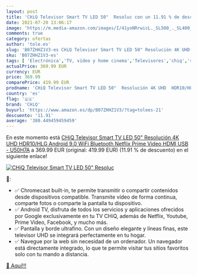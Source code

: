 ```yaml
---
layout: post
title: 'CHiQ Televisor Smart TV LED 50"  Resoluc con un 11.91 % de descuento'
date: 2021-07-20 13:06:17
image: 'https://m.media-amazon.com/images/I/41yoNRrwicL._SL500_._SL400_.jpg'
comments: true
category: ofertas
author: 'tole.es'
slug: 'B07ZHHZ1V3-es CHiQ Televisor Smart TV LED 50" Resolución 4K UHD...'
sku: 'B07ZHHZ1V3-es'
tags: [ 'Electrónica','TV, vídeo y home cinema','Televisores','chiq','smart','televisor','tv', ]
actualPrice: 369.99 EUR
currency: EUR
price: 369.99
comparePrice: 419.99 EUR
prodname: 'CHiQ Televisor Smart TV LED 50"  Resolución 4K UHD  HDR10/HLG  Android 9.0  WiFi  Bluetooth  Netflix  Prime Video  HDMI  USB - U50H7A'
country: 'es'
flag: '🇪🇸'
brand: 'CHiQ'
buyurl: 'https://www.amazon.es/dp/B07ZHHZ1V3/?tag=tolees-21'
descuento: '11.91'
average: '380.449459459459'
---
```


En este momento está [CHiQ Televisor Smart TV LED 50"  Resolución 4K UHD  HDR10/HLG  Android 9.0  WiFi  Bluetooth  Netflix  Prime Video  HDMI  USB - U50H7A](https://www.amazon.es/dp/B07ZHHZ1V3/?tag=tolees-21) a 369.99 EUR (original: 419.99 EUR) (11.91 %  de descuento) en el siguiente enlace!

[![CHiQ Televisor Smart TV LED 50"  Resoluc](https://m.media-amazon.com/images/I/41yoNRrwicL._SL500_._SL400_.jpg)](https://www.amazon.es/dp/B07ZHHZ1V3/?tag=tolees-21)

🔎:

- ✅ Chromecast built-in, te permite transmitir o compartir contenidos desde dispositivos compatible. Transmite vídeo de forma continua, comparte fotos o comparte la pantalla tu dispositivo.
- ✅ Android TV, disfruta de todos los servicios y aplicaciones ofrecidos por Google exclusivamente en tu TV CHiQ, además de Netflix, Youtube, Prime Video, Facebook, y mucho más.
- ✅ Pantalla y borde ultrafino. Con un diseño elegante y líneas finas, este televisor UHD se integrará perfectamente en tu hogar.
- ✅ Navegue por la web sin necesidad de un ordenador. Un navegador está directamente integrado, lo que te permite visitar tus sitios favoritos solo con tu mando a distancia.

[🛒 Aquí!!!](https://www.amazon.es/dp/B07ZHHZ1V3/?tag=tolees-21)
